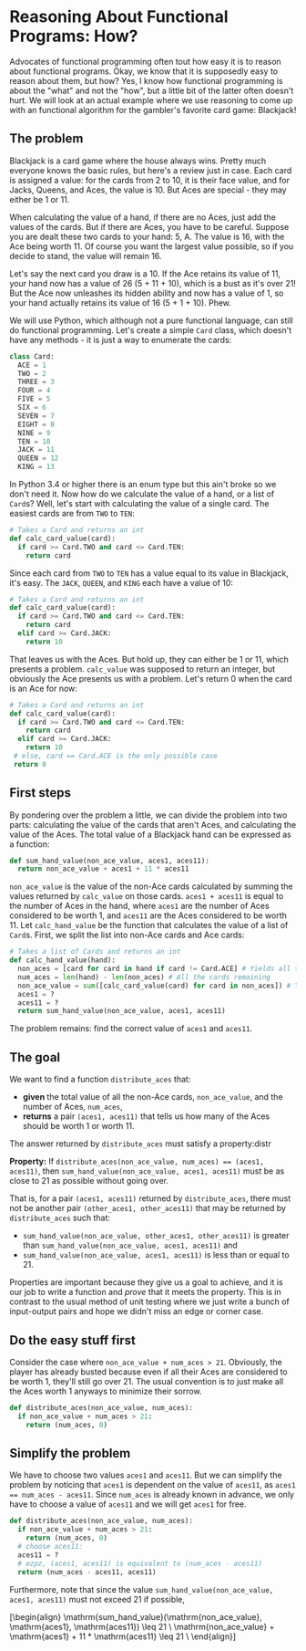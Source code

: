 <script src="https://polyfill.io/v3/polyfill.min.js?features=es6"></script>
<script id="MathJax-script" async src="https://cdn.jsdelivr.net/npm/mathjax@3/es5/tex-mml-chtml.js"></script>
# Reasoning About Functional Programs: How?
Advocates of functional programming often tout how easy it is to reason about functional programs. Okay, we know that it is supposedly easy to reason about them, but how? Yes, I know how functional programming is about the "what" and not the "how", but a little bit of the latter often doesn't hurt. We will look at an actual example where we use reasoning to come up with an functional algorithm for the gambler's favorite card game: Blackjack!

## The problem
Blackjack is a card game where the house always wins. Pretty much everyone knows the basic rules, but here's a review just in case. Each card is assigned a value: for the cards from 2 to 10, it is their face value, and for Jacks, Queens, and Aces, the value is 10. But Aces are special - they may either be 1 or 11.

When calculating the value of a hand, if there are no Aces, just add the values of the cards. But if there are Aces, you have to be careful. Suppose you are dealt these two cards to your hand: 5, A. The value is 16, with the Ace being worth 11. Of course you want the largest value possible, so if you decide to stand, the value will remain 16.

Let's say the next card you draw is a 10. If the Ace retains its value of 11, your hand now has a value of 26 (5 + 11 + 10), which is a bust as it's over 21! But the Ace now unleashes its hidden ability and now has a value of 1, so your hand actually retains its value of 16 (5 + 1 + 10). Phew.

We will use Python, which although not a pure functional language, can still do functional programming. Let's create a simple `Card` class, which doesn't have any methods - it is just a way to enumerate the cards:

```python
class Card:
  ACE = 1
  TWO = 2
  THREE = 3
  FOUR = 4
  FIVE = 5
  SIX = 6
  SEVEN = 7
  EIGHT = 8
  NINE = 9
  TEN = 10
  JACK = 11
  QUEEN = 12
  KING = 13
```

In Python 3.4 or higher there is an enum type but this ain't broke so we don't need it. Now how do we calculate the value of a hand, or a list of `Card`s? Well, let's start with calculating the value of a single card. The easiest cards are from `TWO` to `TEN`:

```python
# Takes a Card and returns an int
def calc_card_value(card):
  if card >= Card.TWO and card <= Card.TEN:
    return card
```

Since each card from `TWO` to `TEN` has a value equal to its value in Blackjack, it's easy. The `JACK`, `QUEEN`, and `KING` each have a value of 10:

```python
# Takes a Card and returns an int
def calc_card_value(card):
  if card >= Card.TWO and card <= Card.TEN:
    return card
  elif card >= Card.JACK:
    return 10
```

That leaves us with the Aces. But hold up, they can either be 1 or 11, which presents a problem. `calc_value` was supposed to return an integer, but obviously the Ace presents us with a problem. Let's return 0 when the card is an Ace for now:

```python
# Takes a Card and returns an int
def calc_card_value(card):
  if card >= Card.TWO and card <= Card.TEN:
    return card
  elif card >= Card.JACK:
    return 10
 # else, card == Card.ACE is the only possible case
 return 0
```

## First steps
By pondering over the problem a little, we can divide the problem into two parts: calculating the value of the cards that aren't Aces, and calculating the value of the Aces. The total value of a Blackjack hand can be expressed as a function:

```python
def sum_hand_value(non_ace_value, aces1, aces11):
  return non_ace_value + aces1 + 11 * aces11
```

`non_ace_value` is the value of the non-Ace cards calculated by summing the values returned by `calc_value` on those cards. `aces1 + aces11` is equal to the number of Aces in the hand, where `aces1` are the number of Aces considered to be worth 1, and `aces11` are the Aces considered to be worth 11. Let `calc_hand_value` be the function that calculates the value of a list of `Card`s. First, we split the list into non-Ace cards and Ace cards:

```python
# Takes a list of Cards and returns an int
def calc_hand_value(hand):
  non_aces = [card for card in hand if card != Card.ACE] # Yields all the cards that are not Aces.
  num_aces = len(hand) - len(non_aces) # All the cards remaining
  non_ace_value = sum([calc_card_value(card) for card in non_aces]) # Yields the total value of all the non-Ace cards
  aces1 = ?
  aces11 = ?
  return sum_hand_value(non_ace_value, aces1, aces11)
```

The problem remains: find the correct value of `aces1` and `aces11`.

## The goal
We want to find a function `distribute_aces` that:

- **given** the total value of all the non-Ace cards, `non_ace_value`, and the number of Aces, `num_aces`,
- **returns** a pair `(aces1, aces11)` that tells us how many of the Aces should be worth 1 or worth 11.

The answer returned by `distribute_aces` must satisfy a property:distr

**Property:** If `distribute_aces(non_ace_value, num_aces) == (aces1, aces11)`, then `sum_hand_value(non_ace_value, aces1, aces11)` must be as close to 21 as possible without going over. 

That is, for a pair `(aces1, aces11)` returned by `distribute_aces`, there must not be another pair `(other_aces1, other_aces11)` that may be returned by `distribute_aces` such that:

- `sum_hand_value(non_ace_value, other_aces1, other_aces11)` is greater than `sum_hand_value(non_ace_value, aces1, aces11)` and
- `sum_hand_value(non_ace_value, aces1, aces11)` is less than or equal to 21.

Properties are important because they give us a goal to achieve, and it is our job to write a function and *prove* that it meets the property. This is in contrast to the usual method of unit testing where we just write a bunch of input-output pairs and hope we didn't miss an edge or corner case. 

## Do the easy stuff first
Consider the case where `non_ace_value + num_aces > 21`. Obviously, the player has already busted because even if all their Aces are considered to be worth 1, they'll still go over 21. The usual convention is to just make all the Aces worth 1 anyways to minimize their sorrow.

```python
def distribute_aces(non_ace_value, num_aces):
  if non_ace_value + num_aces > 21:
    return (num_aces, 0)
```

## Simplify the problem
We have to choose two values `aces1` and `aces11`. But we can simplify the problem by noticing that `aces1` is dependent on the value of `aces11`, as `aces1 == num_aces - aces11`. Since `num_aces` is already known in advance, we only have to choose a value of `aces11` and we will get `aces1` for free.

```python
def distribute_aces(non_ace_value, num_aces):
  if non_ace_value + num_aces > 21:
    return (num_aces, 0)
  # choose aces11:
  aces11 = ?
  # ezpz, (aces1, aces11) is equivalent to (num_aces - aces11)
  return (num_aces - aces11, aces11)
```

Furthermore, note that since the value `sum_hand_value(non_ace_value, aces1, aces11)` must not exceed 21 if possible,

\[\begin{align}
\mathrm{sum\_hand\_value}(\mathrm{non\_ace\_value}, \mathrm{aces1}, \mathrm{aces11}) \leq 21 \\
\mathrm{non\_ace\_value} + \mathrm{aces1} + 11 * \mathrm{aces11} \leq 21 \\
\end{align}\]
